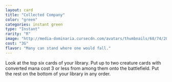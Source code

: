 ```yaml
---
layout: card
title: "Collected Company"
color: "green"
categories: instant green
type: "Instant"
rarity: "R"
image: "http://media-dominaria.cursecdn.com/avatars/thumbnails/68/74/200/283/635612641265307832.png"
cost: "3G"
flavor: "Many can stand where one would fall."
---
```


Look at the top six cards of your library. Put up to two creature cards with converted mana cost 3 or less from among them onto the battlefield.  Put the rest on the bottom of your library in any order.
